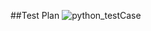 ##Test Plan
![python_testCase](https://user-images.githubusercontent.com/78867425/114860987-4df9a500-9e0a-11eb-80d1-f3b1372802d6.PNG)
